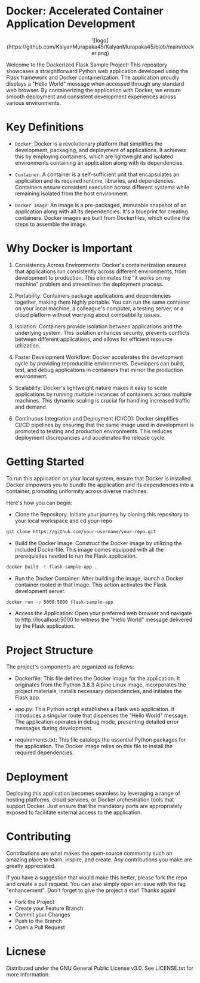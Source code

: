 # Docker: Accelerated Container Application Development

<center>![logo](https://github.com/KalyanMurapaka45/KalyanMurapaka45/blob/main/docker.png)</center>

Welcome to the Dockerized Flask Sample Project! This repository showcases a straightforward Python web application developed using the Flask framework and Docker containerization. The application proudly displays a "Hello World" message when accessed through any standard web browser. By containerizing the application with Docker, we ensure smooth deployment and consistent development experiences across various environments.

# Key Definitions
 - ```Docker```:
Docker is a revolutionary platform that simplifies the development, packaging, and deployment of applications. It achieves this by employing containers, which are lightweight and isolated environments containing an application along with its dependencies.

 - ```Container```:
A container is a self-sufficient unit that encapsulates an application and its required runtime, libraries, and dependencies. Containers ensure consistent execution across different systems while remaining isolated from the host environment.

 - ```Docker Image```:
An image is a pre-packaged, immutable snapshot of an application along with all its dependencies. It's a blueprint for creating containers. Docker images are built from Dockerfiles, which outline the steps to assemble the image.

# Why Docker is Important
1. Consistency Across Environments:
Docker's containerization ensures that applications run consistently across different environments, from development to production. This eliminates the "it works on my machine" problem and streamlines the deployment process.

2. Portability:
Containers package applications and dependencies together, making them highly portable. You can run the same container on your local machine, a colleague's computer, a testing server, or a cloud platform without worrying about compatibility issues.

3. Isolation:
Containers provide isolation between applications and the underlying system. This isolation enhances security, prevents conflicts between different applications, and allows for efficient resource utilization.

4. Faster Development Workflow:
Docker accelerates the development cycle by providing reproducible environments. Developers can build, test, and debug applications in containers that mirror the production environment.

5. Scalability:
Docker's lightweight nature makes it easy to scale applications by running multiple instances of containers across multiple machines. This dynamic scaling is crucial for handling increased traffic and demand.

6. Continuous Integration and Deployment (CI/CD):
Docker simplifies CI/CD pipelines by ensuring that the same image used in development is promoted to testing and production environments. This reduces deployment discrepancies and accelerates the release cycle.

# Getting Started
To run this application on your local system, ensure that Docker is installed. Docker empowers you to bundle the application and its dependencies into a container, promoting uniformity across diverse machines.

Here's how you can begin:

 - Clone the Repository: Initiate your journey by cloning this repository to your local workspace and cd your-repo
```sh
git clone https://github.com/your-username/your-repo.git
```

 - Build the Docker Image: Construct the Docker image by utilizing the included Dockerfile. This image comes equipped with all the prerequisites needed to run the Flask application.
```sh
docker build -t flask-sample-app .
```

 - Run the Docker Container: After building the image, launch a Docker container rooted in that image. This action activates the Flask development server.
```bash
docker run -p 5000:5000 flask-sample-app
```

 - Access the Application: Open your preferred web browser and navigate to http://localhost:5000 to witness the "Hello World" message delivered by the Flask application.

# Project Structure
The project's components are organized as follows:

 - Dockerfile: This file defines the Docker image for the application. It originates from the Python 3.8.3 Alpine Linux image, incorporates the project materials, installs necessary dependencies, and initiates the Flask app.

 - app.py: This Python script establishes a Flask web application. It introduces a singular route that dispenses the "Hello World" message. The application operates in debug mode, presenting detailed error messages during development.

 - requirements.txt: This file catalogs the essential Python packages for the application. The Docker image relies on this file to install the required dependencies.

# Deployment
Deploying this application becomes seamless by leveraging a range of hosting platforms, cloud services, or Docker orchestration tools that support Docker. Just ensure that the mandatory ports are appropriately exposed to facilitate external access to the application.

# Contributing

Contributions are what makes the open-source community such an amazing place to learn, inspire, and create. Any contributions you make are greatly appreciated.

If you have a suggestion that would make this better, please fork the repo and create a pull request. You can also simply open an issue with the tag "enhancement". Don't forget to give the project a star! Thanks again!

 - Fork the Project
 - Create your Feature Branch
 - Commit your Changes
 - Push to the Branch
 - Open a Pull Request

# Licnese

Distributed under the GNU General Public License v3.0. See LICENSE.txt for more information.
